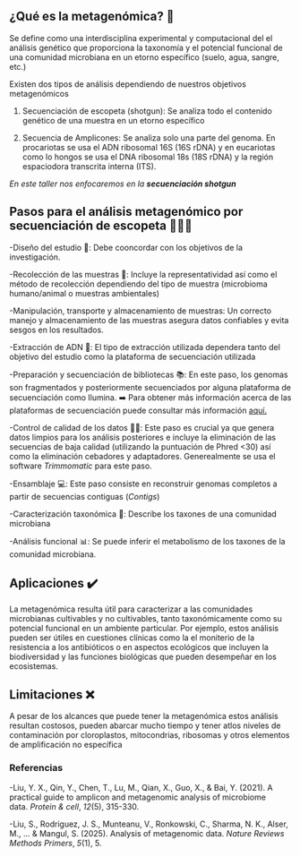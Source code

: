 ## ¿Qué es la metagenómica? 🧬

Se define como una interdisciplina experimental y computacional del el análisis genético que proporciona la taxonomía y el potencial funcional de una comunidad microbiana en un etorno específico (suelo, agua, sangre, etc.)

Existen dos tipos de análisis dependiendo de nuestros objetivos metagenómicos

1. Secuenciación de escopeta (shotgun): Se analiza todo el contenido genético de una muestra en un etorno específico

2. Secuencia de Amplicones: Se analiza solo una parte del genoma. En procariotas se usa el ADN ribosomal 16S (16S rDNA) y en eucariotas como lo hongos se usa el DNA ribosomal 18s (18S rDNA) y la región espaciodora transcrita interna (ITS).

*En este taller nos enfocaremos en la **secuenciación shotgun***

## Pasos para el análisis metagenómico por secuenciación de escopeta 👨🏻‍🔬

-Diseño del estudio 📝: Debe cooncordar con los objetivos de la investigación.

-Recolección de las muestras 🧫: Incluye la representatividad así como el método de recolección dependiendo del tipo de muestra (microbioma humano/animal o muestras ambientales)

-Manipulación, transporte y almacenamiento de muestras: Un correcto manejo y almacenamiento de las muestras asegura datos confiables y evita sesgos en los resultados.

-Extracción de ADN 🧪: El tipo de extracción utilizada dependera tanto del objetivo del estudio como la plataforma de secuenciación utilizada 

-Preparación y secuenciación de bibliotecas 📚: En este paso, los genomas son fragmentados y posteriormente secuenciados por alguna plataforma de secuenciación como Ilumina. ➡️ Para obtener más información acerca de las plataformas de secuenciación puede consultar más información [aquí.](https://www.nature.com/articles/nrmicro2850)

-Control de calidad de los datos 👩‍💻: Este paso es crucial ya que genera datos limpios para los análisis posteriores e incluye la eliminación de las secuencias de baja calidad (utilizando la puntuación de Phred \<30) así como la eliminación cebadores y adaptadores. Generealmente se usa el software *Trimmomatic* para este paso.

-Ensamblaje 💻: Este paso consiste en reconstruir genomas completos a partir de secuencias contiguas (*Contigs*)

-Caracterización taxonómica 🦠: Describe los taxones de una comunidad microbiana 

-Análisis funcional 📊: Se puede inferir el metabolismo de los taxones de la comunidad microbiana.

## Aplicaciones ✔️

La metagenómica resulta útil para caracterizar a las comunidades microbianas cultivables y no cultivables, tanto taxonómicamente como su potencial funcional en un ambiente particular. Por ejemplo, estos análisis pueden ser útiles en cuestiones clínicas como la el moniterio de la resistencia a los antibióticos o en aspectos ecológicos que incluyen la biodiversidad y las funciones biológicas que pueden desempeñar en los ecosistemas.

## Limitaciones ❌

A pesar de los alcances que puede tener la metagenómica estos análisis resultan costosos, pueden abarcar mucho tiempo y tener atlos niveles de contaminación por cloroplastos, mitocondrias, ribosomas y otros elementos de amplificación no específica

### Referencias

-Liu, Y. X., Qin, Y., Chen, T., Lu, M., Qian, X., Guo, X., & Bai, Y. (2021). A practical guide to amplicon and metagenomic analysis of microbiome data. *Protein & cell*, *12*(5), 315-330.

-Liu, S., Rodriguez, J. S., Munteanu, V., Ronkowski, C., Sharma, N. K., Alser, M., ... & Mangul, S. (2025). Analysis of metagenomic data. *Nature Reviews Methods Primers*, *5*(1), 5.

